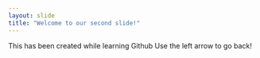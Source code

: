```yaml
---
layout: slide
title: "Welcome to our second slide!"
---
```

This has been created while learning Github
Use the left arrow to go back!
